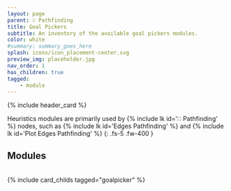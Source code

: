 ```yaml
---
layout: page
parent: ∷ Pathfinding
title: Goal Pickers
subtitle: An inventory of the available goal pickers modules.
color: white
#summary: summary_goes_here
splash: icons/icon_placement-center.svg
preview_img: placeholder.jpg
nav_order: 1
has_children: true
tagged: 
    - module
---
```


{% include header_card %}

Heuristics modules are primarily used by {% include lk id='∷ Pathfinding' %} nodes, such as {% include lk id='Edges Pathfinding' %} and {% include lk id='Plot Edges Pathfinding' %}
{: .fs-5 .fw-400 }

## Modules
<br>
{% include card_childs tagged="goalpicker" %}